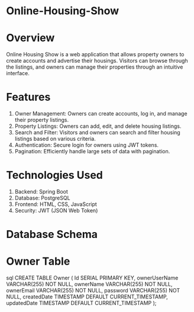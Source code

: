 # Online-Housing-Show
# Overview
Online Housing Show is a web application that allows property owners to create accounts and advertise their housings. Visitors can browse through the listings, and owners can manage their properties through an intuitive interface.

# Features
  1. Owner Management: Owners can create accounts, log in, and manage their property listings.
  2. Property Listings: Owners can add, edit, and delete housing listings.
  3. Search and Filter: Visitors and owners can search and filter housing listings based on various criteria.
  4. Authentication: Secure login for owners using JWT tokens.
  5. Pagination: Efficiently handle large sets of data with pagination.

# Technologies Used
  1. Backend: Spring Boot
  2. Database: PostgreSQL
  3. Frontend: HTML, CSS, JavaScript
  4. Security: JWT (JSON Web Token)

# Database Schema
# Owner Table
sql
CREATE TABLE Owner (
    Id SERIAL PRIMARY KEY,
    ownerUserName VARCHAR(255) NOT NULL,
    ownerName VARCHAR(255) NOT NULL,
    ownerEmail VARCHAR(255) NOT NULL,
    password VARCHAR(255) NOT NULL,
    createdDate TIMESTAMP DEFAULT CURRENT_TIMESTAMP,
    updatedDate TIMESTAMP DEFAULT CURRENT_TIMESTAMP
);
